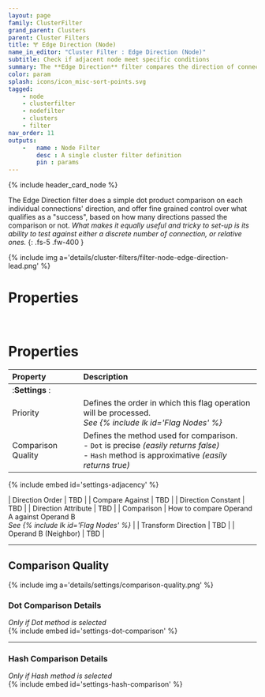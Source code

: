 ```yaml
---
layout: page
family: ClusterFilter
grand_parent: Clusters
parent: Cluster Filters
title: 🝖 Edge Direction (Node)
name_in_editor: "Cluster Filter : Edge Direction (Node)"
subtitle: Check if adjacent node meet specific conditions
summary: The **Edge Direction** filter compares the direction of connections using a dot product, providing precise control over how many directions meet the set conditions, allowing tests against both discrete and relative number of connections.
color: param
splash: icons/icon_misc-sort-points.svg
tagged: 
    - node
    - clusterfilter
    - nodefilter
    - clusters
    - filter
nav_order: 11
outputs:
    -   name : Node Filter
        desc : A single cluster filter definition
        pin : params
---
```


{% include header_card_node %}

The Edge Direction filter does a simple dot product comparison on each individual connections' direction, and offer fine grained control over what qualifies as a "success", based on how many directions passed the comparison or not. *What makes it equally useful and tricky to set-up is its ability to test against either a discrete number of connection, or relative ones.*
{: .fs-5 .fw-400 } 

{% include img a='details/cluster-filters/filter-node-edge-direction-lead.png' %}

# Properties
<br>

# Properties

| Property       | Description          |
|:-------------|:------------------|
|:**Settings** :|
| Priority           | Defines the order in which this flag operation will be processed.<br>*See {% include lk id='Flag Nodes' %}* |
| Comparison Quality          | Defines the method used for comparison.<br>- `Dot` is precise *(easily returns false)*<br>- `Hash` method is approximative *(easily returns true)* |

{% include embed id='settings-adjacency' %}

| Direction Order           | TBD |
| Compare Against           | TBD |
| Direction Constant           | TBD |
| Direction Attribute           | TBD |
| Comparison           | How to compare Operand A against Operand B<br>*See {% include lk id='Flag Nodes' %}* |
| Transform Direction           | TBD |
| Operand B (Neighbor)           | TBD |

---
## Comparison Quality

{% include img a='details/settings/comparison-quality.png' %}

### Dot Comparison Details
*Only if Dot method is selected*
<br>
{% include embed id='settings-dot-comparison' %}

---
### Hash Comparison Details
*Only if Hash method is selected*
<br>
{% include embed id='settings-hash-comparison' %}

